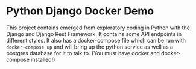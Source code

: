 # Python Django Docker Demo

This project contains emerged from exploratory coding in Python with the Django
and Django Rest Framework. It contains some API endpoints in different styles. It
also has a docker-compose file which can be run with `docker-compose up` and will
bring up the python service as well as a postgres database for it to talk to.
(You must have docker and docker-compose installed!)
